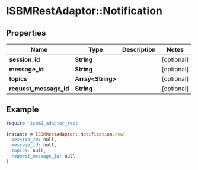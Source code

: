 # ISBMRestAdaptor::Notification

## Properties

| Name | Type | Description | Notes |
| ---- | ---- | ----------- | ----- |
| **session_id** | **String** |  | [optional] |
| **message_id** | **String** |  | [optional] |
| **topics** | **Array&lt;String&gt;** |  | [optional] |
| **request_message_id** | **String** |  | [optional] |

## Example

```ruby
require 'isbm2_adaptor_rest'

instance = ISBMRestAdaptor::Notification.new(
  session_id: null,
  message_id: null,
  topics: null,
  request_message_id: null
)
```


